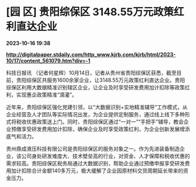 # [园 区] 贵阳综保区 3148.55万元政策红利直达企业

**2023-10-16 19:38**

**http://digitalpaper.stdaily.com/http_www.kjrb.com/kjrb/html/2023-10/17/content_561079.htm?div=-1**

 科技日报讯 （记者何星辉）10月14日，记者从贵州省贵阳综保区获悉，截至目前，贵阳综保区共服务1600余家企业，让3148.55万元政策红利直达企业。贵阳综保区利用大数据精准识别辖区企业，让企业及时享受研发费用加计扣除等政策红利，实现惠企政策精准“滴灌”。

 近年来，贵阳综保区强化党建引领，以“大数据识别+实地精准辅导”工作模式，从企业经营及人才团队等实际情况出发，为企业提供定制服务，通过线上线下多种形式将税收优惠政策送上门。同时，贵阳综保区通过“一对一”“手把手”辅导，教会企业预缴享受研发费用加计扣除，确保企业及时享受政策红利，为企业创新发展增添底气和活力。

 贵州鼎成液压科技有限公司是贵阳综保区的服务对象之一。作为先进装备制造企业，该公司身处研发难度大、技术壁垒高的行业，对资金、人才保障和税收优惠的需求较高。贵阳综保区税务局通过大数据识别，帮助企业通过预缴申报享受研发费用加计扣除合计金额140多万元，极大缓解了企业因原材料交货周期延长带来的资金压力。